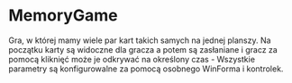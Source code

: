 # MemoryGame

Gra, w której mamy wiele par kart takich samych na jednej planszy. 
Na początku karty są widoczne dla gracza a potem są zasłaniane i gracz za pomocą kliknięć może je odkrywać na określony czas - Wszystkie parametry są konfigurowalne za pomocą osobnego WinForma i kontrolek.
